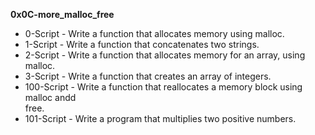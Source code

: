 **0x0C-more_malloc_free**                                                                                                               
                                                                                                                                        
* 0-Script - Write a function that allocates memory using malloc.                                                                       
* 1-Script - Write a function that concatenates two strings.                                                                            
* 2-Script - Write a function that allocates memory for an array, using malloc.                                                         
* 3-Script - Write a function that creates an array of integers.                                                                        
* 100-Script - Write a function that reallocates a memory block using malloc andd                                                       
 free.                                                                                                                                  
* 101-Script - Write a program that multiplies two positive numbers.

